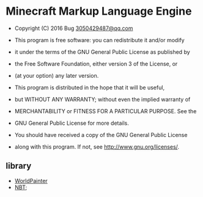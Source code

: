 
# Minecraft Markup Language Engine

 * Copyright (C) 2016 Bug 3050429487@qq.com
 
 * This program is free software: you can redistribute it and/or modify
 * it under the terms of the GNU General Public License as published by
 * the Free Software Foundation, either version 3 of the License, or
 * (at your option) any later version.
 
 * This program is distributed in the hope that it will be useful,
 * but WITHOUT ANY WARRANTY; without even the implied warranty of
 * MERCHANTABILITY or FITNESS FOR A PARTICULAR PURPOSE.  See the
 * GNU General Public License for more details.
 
 * You should have received a copy of the GNU General Public License
 * along with this program.  If not, see <http://www.gnu.org/licenses/>.

## library
 * [WorldPainter](<https://github.com/Captain-Chaos/WorldPainter>) 
 * [NBT](<https://github.com/flow/nbt>);
